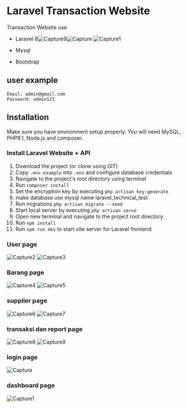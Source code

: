# Laravel Transaction Website
Transaction Website use 
- Laravel 8![Capture9](https://user-images.githubusercontent.com/53244523/212276493-9b3aa7be-6150-47ab-8ec9-5b58dba334e2.PNG)![Capture](https://user-images.githubusercontent.com/53244523/212276499-f2c41cc6-a717-4455-9c8e-1318c0e64a85.PNG)
![Capture1](https://user-images.githubusercontent.com/53244523/212276502-655f2c80-8d7a-42b9-93e6-16f8ed6d459d.PNG)

- Mysql
- Bootstrap

## user example
```
Email: admin@gmail.com
Password: admin123
```

## Installation 
Make sure you have environment setup properly. You will need MySQL, PHP8.1, Node.js and composer.

### Install Laravel Website + API
1. Download the project (or clone using GIT)
2. Copy `.env.example` into `.env` and configure database credentials
3. Navigate to the project's root directory using terminal
4. Run `composer install`
5. Set the encryption key by executing `php artisan key:generate`
6. make database use mysql name laravel_technical_test
7. Run migrations `php artisan migrate --seed`
8. Start local server by executing `php artisan serve`
9. Open new terminal and navigate to the project root directory
10. Run `npm install`
11. Run `npm run dev` to start vite server for Laravel frontend


### User page
![Capture2](https://user-images.githubusercontent.com/53244523/212276531-67441606-5a2e-4037-b04f-5208714fa186.PNG)
![Capture3](https://user-images.githubusercontent.com/53244523/212276538-c0c6af1d-5e5d-4e8b-8591-46d0f5c0dc63.PNG)

### Barang page
![Capture4](https://user-images.githubusercontent.com/53244523/212276540-2eeff502-5e34-4a79-9666-812ae62f1fe8.PNG)
![Capture5](https://user-images.githubusercontent.com/53244523/212276543-833441e6-5d87-42c9-bc52-9bbee532045d.PNG)

### supplier page
![Capture6](https://user-images.githubusercontent.com/53244523/212276549-dc527d14-62e2-485a-9be2-93febc59e6d8.PNG)
![Capture7](https://user-images.githubusercontent.com/53244523/212276553-1ceb4215-e9db-4021-92d4-b78e4d67447f.PNG)

### transaksi dan report page
![Capture8](https://user-images.githubusercontent.com/53244523/212276557-c24fe4b9-726d-4a20-a8fb-ffc38638ff34.PNG)
![Capture9](https://user-images.githubusercontent.com/53244523/212276563-6f132838-c880-41f9-a548-7cecb734cfda.PNG)

### login page
![Capture](https://user-images.githubusercontent.com/53244523/212276565-59846ace-eced-4e98-95b1-70f7d4ed91c5.PNG)

### dashboard page
![Capture1](https://user-images.githubusercontent.com/53244523/212276570-45a363d5-dbf1-46f3-804e-94ab3c3cef3e.PNG)
